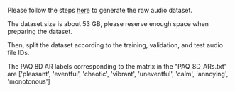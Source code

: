 Please follow the steps [here](https://github.com/ntudsp/araus-dataset-baseline-models/tree/main) to generate the raw audio dataset. 

The dataset size is about 53 GB, please reserve enough space when preparing the dataset.

Then, split the dataset according to the training, validation, and test audio file IDs.

The PAQ 8D AR labels corresponding to the matrix in the "PAQ_8D_ARs.txt" are ['pleasant', 'eventful', 'chaotic', 'vibrant', 'uneventful', 'calm', 'annoying', 'monotonous']





